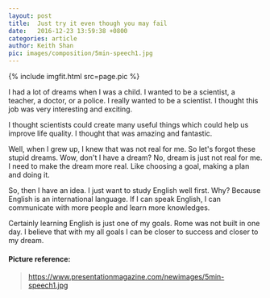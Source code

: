 ```yaml
---
layout: post
title:  Just try it even though you may fail
date:   2016-12-23 13:59:38 +0800
categories: article
author: Keith Shan
pic: images/composition/5min-speech1.jpg
---
```


{% include imgfit.html src=page.pic %}

I had a lot of dreams when I was a child. I wanted to be a scientist, a teacher, a doctor, or a police. 
I really wanted to be a scientist. I thought this job was very interesting and exciting. 

<!--more-->

I thought scientists could create many useful things which could help us improve life quality. 
I thought that was amazing and fantastic.
 
 Well, when I grew up, I knew that was not real for me.
 So let's forgot these stupid dreams. Wow, don't I have a dream? No, dream is just not real for me. 
 I need to make the dream more real. Like choosing a goal, making a plan and doing it. 
 
 So, then I have an idea. I just want to study English well first.
  Why? Because English is an international language. If I can speak English, 
  I can communicate with more people and learn more knowledges.
   
   Certainly learning English is 
  just one of my goals. Rome was not built in one day. I believe that with my all goals 
  I can be closer to success and closer to my dream.



#### Picture reference: 
> https://www.presentationmagazine.com/newimages/5min-speech1.jpg